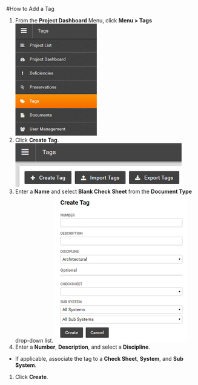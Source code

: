 #How to Add a Tag  
1. From the **Project Dashboard** Menu, click **Menu > Tags**  
![Menu > Documents](images\MTags.PNG)  
1. Click **Create Tag**.  
![Create Tag](images\CreateTag.png)
1. Enter a **Name** and select **Blank Check Sheet** from the **Document Type** drop-down list.
![Add Document > Check Sheet Template](images\createtagdetail.png) 
1.  Enter a **Number**, **Description**, and select a **Discipline**. 
- If applicable, associate the tag to a **Check Sheet**, **System**, and **Sub System**. 
1. Click **Create**.